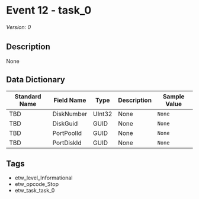 # Event 12 - task_0
###### Version: 0

## Description
None

## Data Dictionary
|Standard Name|Field Name|Type|Description|Sample Value|
|---|---|---|---|---|
|TBD|DiskNumber|UInt32|None|`None`|
|TBD|DiskGuid|GUID|None|`None`|
|TBD|PortPoolId|GUID|None|`None`|
|TBD|PortDiskId|GUID|None|`None`|

## Tags
* etw_level_Informational
* etw_opcode_Stop
* etw_task_task_0